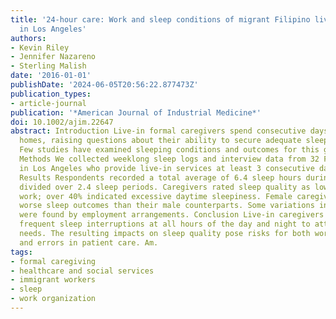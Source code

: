 ```yaml
---
title: '24-hour care: Work and sleep conditions of migrant Filipino live-in caregivers
  in Los Angeles'
authors:
- Kevin Riley
- Jennifer Nazareno
- Sterling Malish
date: '2016-01-01'
publishDate: '2024-06-05T20:56:22.877473Z'
publication_types:
- article-journal
publication: '*American Journal of Industrial Medicine*'
doi: 10.1002/ajim.22647
abstract: Introduction Live-in formal caregivers spend consecutive days in patients'
  homes, raising questions about their ability to secure adequate sleep while on duty.
  Few studies have examined sleeping conditions and outcomes for this growing workforce.
  Methods We collected weeklong sleep logs and interview data from 32 Filipino caregivers
  in Los Angeles who provide live-in services at least 3 consecutive days per week.
  Results Respondents recorded a total average of 6.4 sleep hours during workdays
  divided over 2.4 sleep periods. Caregivers rated sleep quality as lower while at
  work; over 40% indicated excessive daytime sleepiness. Female caregivers reported
  worse sleep outcomes than their male counterparts. Some variations in sleep outcomes
  were found by employment arrangements. Conclusion Live-in caregivers experience
  frequent sleep interruptions at all hours of the day and night to attend to patients'
  needs. The resulting impacts on sleep quality pose risks for both work-related injury
  and errors in patient care. Am.
tags:
- formal caregiving
- healthcare and social services
- immigrant workers
- sleep
- work organization
---
```

